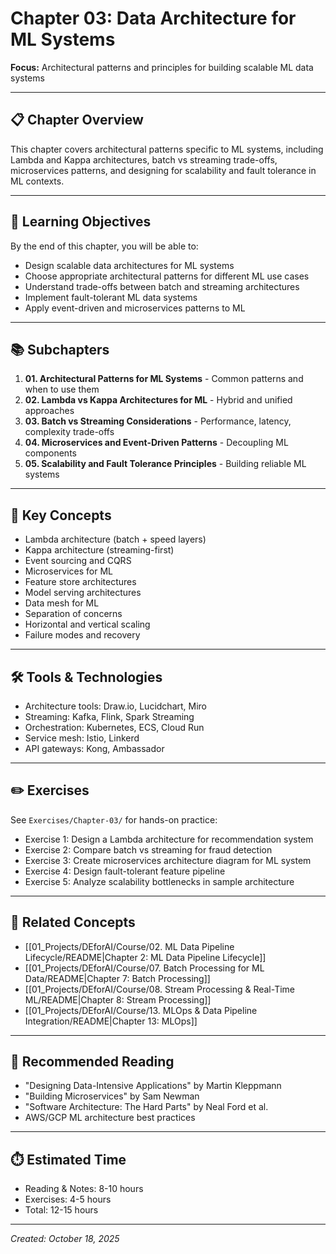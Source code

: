 # Chapter 03: Data Architecture for ML Systems

**Focus:** Architectural patterns and principles for building scalable ML data systems

---

## 📋 Chapter Overview

This chapter covers architectural patterns specific to ML systems, including Lambda and Kappa architectures, batch vs streaming trade-offs, microservices patterns, and designing for scalability and fault tolerance in ML contexts.

---

## 🎯 Learning Objectives

By the end of this chapter, you will be able to:
- Design scalable data architectures for ML systems
- Choose appropriate architectural patterns for different ML use cases
- Understand trade-offs between batch and streaming architectures
- Implement fault-tolerant ML data systems
- Apply event-driven and microservices patterns to ML

---

## 📚 Subchapters

1. **01. Architectural Patterns for ML Systems** - Common patterns and when to use them
2. **02. Lambda vs Kappa Architectures for ML** - Hybrid and unified approaches
3. **03. Batch vs Streaming Considerations** - Performance, latency, complexity trade-offs
4. **04. Microservices and Event-Driven Patterns** - Decoupling ML components
5. **05. Scalability and Fault Tolerance Principles** - Building reliable ML systems

---

## 🔑 Key Concepts

- Lambda architecture (batch + speed layers)
- Kappa architecture (streaming-first)
- Event sourcing and CQRS
- Microservices for ML
- Feature store architectures
- Model serving architectures
- Data mesh for ML
- Separation of concerns
- Horizontal and vertical scaling
- Failure modes and recovery

---

## 🛠️ Tools & Technologies

- Architecture tools: Draw.io, Lucidchart, Miro
- Streaming: Kafka, Flink, Spark Streaming
- Orchestration: Kubernetes, ECS, Cloud Run
- Service mesh: Istio, Linkerd
- API gateways: Kong, Ambassador

---

## ✏️ Exercises

See `Exercises/Chapter-03/` for hands-on practice:
- Exercise 1: Design a Lambda architecture for recommendation system
- Exercise 2: Compare batch vs streaming for fraud detection
- Exercise 3: Create microservices architecture diagram for ML system
- Exercise 4: Design fault-tolerant feature pipeline
- Exercise 5: Analyze scalability bottlenecks in sample architecture

---

## 🔗 Related Concepts

- [[01_Projects/DEforAI/Course/02. ML Data Pipeline Lifecycle/README|Chapter 2: ML Data Pipeline Lifecycle]]
- [[01_Projects/DEforAI/Course/07. Batch Processing for ML Data/README|Chapter 7: Batch Processing]]
- [[01_Projects/DEforAI/Course/08. Stream Processing & Real-Time ML/README|Chapter 8: Stream Processing]]
- [[01_Projects/DEforAI/Course/13. MLOps & Data Pipeline Integration/README|Chapter 13: MLOps]]

---

## 📖 Recommended Reading

- "Designing Data-Intensive Applications" by Martin Kleppmann
- "Building Microservices" by Sam Newman
- "Software Architecture: The Hard Parts" by Neal Ford et al.
- AWS/GCP ML architecture best practices

---

## ⏱️ Estimated Time

- Reading & Notes: 8-10 hours
- Exercises: 4-5 hours
- Total: 12-15 hours

---

*Created: October 18, 2025*
